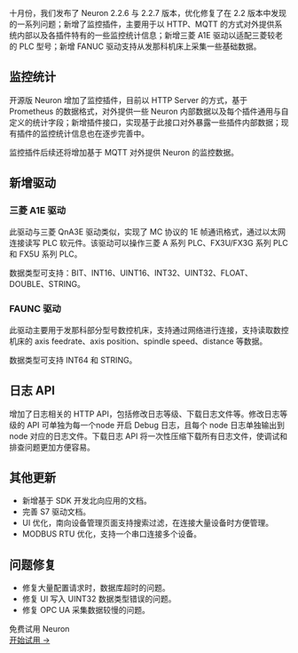 十月份，我们发布了 Neuron 2.2.6 与 2.2.7 版本，优化修复了在 2.2 版本中发现的一系列问题；新增了监控插件，主要用于以 HTTP、MQTT 的方式对外提供系统内部以及各插件特有的一些监控统计信息；新增三菱 A1E 驱动以适配三菱较老的 PLC 型号；新增 FANUC 驱动支持从发那科机床上采集一些基础数据。

## 监控统计

开源版 Neuron 增加了监控插件，目前以 HTTP Server 的方式，基于 Prometheus 的数据格式，对外提供一些 Neuron 内部数据以及每个插件通用与自定义的统计字段；新增插件接口，实现基于此接口对外暴露一些插件内部数据；现有插件的监控统计信息也在逐步完善中。

监控插件后续还将增加基于 MQTT 对外提供 Neuron 的监控数据。

## 新增驱动

### 三菱 A1E 驱动

此驱动与三菱 QnA3E 驱动类似，实现了 MC 协议的 1E 帧通讯格式，通过以太网连接读写 PLC 软元件。该驱动可以操作三菱 A 系列 PLC、FX3U/FX3G 系列 PLC 和 FX5U 系列 PLC。

数据类型可支持：BIT、INT16、UINT16、INT32、UINT32、FLOAT、DOUBLE、STRING。

### FAUNC 驱动

此驱动主要用于发那科部分型号数控机床，支持通过网络进行连接，支持读取数控机床的 axis feedrate、axis position、spindle speed、distance 等数据。

数据类型可支持 INT64 和 STRING。

## 日志 API

增加了日志相关的 HTTP API，包括修改日志等级、下载日志文件等。修改日志等级的 API 可单独为每一个node 开启 Debug 日志，且每个 node 日志单独输出到 node 对应的日志文件。下载日志 API 将一次性压缩下载所有日志文件，使调试和排查问题更加方便容易。

## 其他更新

- 新增基于 SDK 开发北向应用的文档。
- 完善 S7 驱动文档。
- UI 优化，南向设备管理页面支持搜索过滤，在连接大量设备时方便管理。
- MODBUS RTU 优化，支持一个串口连接多个设备。

## 问题修复

- 修复大量配置请求时，数据库超时的问题。
- 修复 UI 写入 UINT32 数据类型错误的问题。
- 修复 OPC UA 采集数据较慢的问题。


<section class="promotion">
    <div>
        免费试用 Neuron
    </div>
    <a href="https://www.emqx.com/zh/try?product=neuron" class="button is-gradient px-5">开始试用 →</a>
</section>

